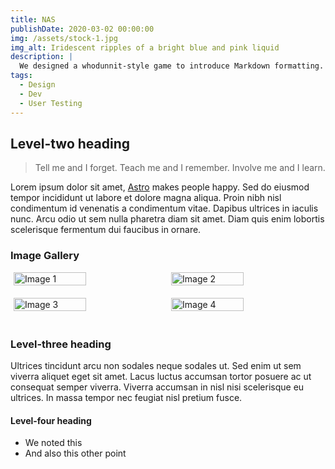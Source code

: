 ```yaml
---
title: NAS
publishDate: 2020-03-02 00:00:00
img: /assets/stock-1.jpg
img_alt: Iridescent ripples of a bright blue and pink liquid
description: |
  We designed a whodunnit-style game to introduce Markdown formatting. Suspense — suspicion — syntax!
tags:
  - Design
  - Dev
  - User Testing
---
```


## Level-two heading

> Tell me and I forget. Teach me and I remember. Involve me and I learn.

Lorem ipsum dolor sit amet, <a href="https://astro.build/">Astro</a> makes people happy. Sed do eiusmod tempor incididunt ut labore et dolore magna aliqua. Proin nibh nisl condimentum id venenatis a condimentum vitae. Dapibus ultrices in iaculis nunc. Arcu odio ut sem nulla pharetra diam sit amet. Diam quis enim lobortis scelerisque fermentum dui faucibus in ornare.

### Image Gallery

<div class="image-gallery">
  <img src="/assets/stock-1.jpg" alt="Image 1" />
  <img src="/assets/stock-2.jpg" alt="Image 2" />
  <img src="/assets/stock-3.jpg" alt="Image 3" />
  <img src="/assets/stock-4.jpg" alt="Image 4" />
</div>

<style>
  .image-gallery {
    display: flex;
    flex-wrap: wrap;
    justify-content: space-around;
  }
  .image-gallery img {
    width: 48%; /* Adjust the width as necessary */
    margin-bottom: 20px; /* Space between rows */
  }
</style>

### Level-three heading

Ultrices tincidunt arcu non sodales neque sodales ut. Sed enim ut sem viverra aliquet eget sit amet. Lacus luctus accumsan tortor posuere ac ut consequat semper viverra. Viverra accumsan in nisl nisi scelerisque eu ultrices. In massa tempor nec feugiat nisl pretium fusce.

#### Level-four heading

- We noted this
- And also this other point
